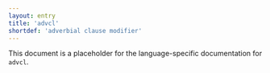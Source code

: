 ```yaml
---
layout: entry
title: 'advcl'
shortdef: 'adverbial clause modifier'
---
```


This document is a placeholder for the language-specific documentation
for `advcl`.
